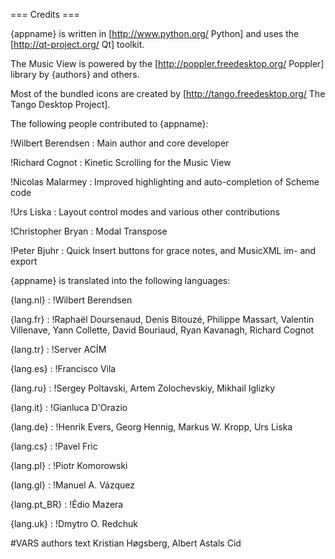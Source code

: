 === Credits ===

{appname} is written in [http://www.python.org/ Python]
and uses the [http://qt-project.org/ Qt] toolkit.

The Music View is powered by the [http://poppler.freedesktop.org/ Poppler]
library by {authors} and others.

Most of the bundled icons are created by
[http://tango.freedesktop.org/ The Tango Desktop Project].

The following people contributed to {appname}:

!Wilbert Berendsen
: Main author and core developer

!Richard Cognot
: Kinetic Scrolling for the Music View

!Nicolas Malarmey
: Improved highlighting and auto-completion of Scheme code

!Urs Liska
: Layout control modes and various other contributions

!Christopher Bryan
: Modal Transpose

!Peter Bjuhr
: Quick Insert buttons for grace notes, and MusicXML im- and export


{appname} is translated into the following languages:

{lang.nl}
: !Wilbert Berendsen

{lang.fr}
:  !Raphaël Doursenaud,
    Denis Bitouzé,
    Philippe Massart,
    Valentin Villenave,
    Yann Collette,
    David Bouriaud,
    Ryan Kavanagh,
    Richard Cognot

{lang.tr}
:  !Server ACİM

{lang.es}
:  !Francisco Vila

{lang.ru}
:  !Sergey Poltavski,
    Artem Zolochevskiy,
    Mikhail Iglizky

{lang.it}
:  !Gianluca D'Orazio

{lang.de}
:  !Henrik Evers,
    Georg Hennig,
    Markus W. Kropp,
    Urs Liska

{lang.cs}
:  !Pavel Fric

{lang.pl}
:  !Piotr Komorowski

{lang.gl}
:  !Manuel A. Vázquez

{lang.pt_BR}
:  !Édio Mazera

{lang.uk}
:  !Dmytro O. Redchuk


#VARS
authors text Kristian Høgsberg, Albert Astals Cid

